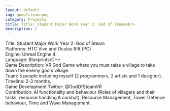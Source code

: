 ```yaml
---
layout: default
img: godofsteam.png
category: Projects
title: Title: Student Major Work Year 2: God of Steam<br>
description: |
---
```

Title: Student Major Work Year 2: God of Steam
<br>Platforms: HTC Vive and Oculus Rift (PC)
<br>Engine: Unreal Engine 4
<br>Language: Blueprints/C++
<br>Game Description: VR God Game where you must raise a village to take down the enemy god's village.
<br>Team: 5 people including myself (2 programmers, 2 artists and 1 designer).
<br>Timeline: 2-3 months.
<br>Game Development Twitter: @GodOfSteamVR
<br>Contribution: AI functionality and behaviour (Roles of villagers and their tasks, resource handling & combat), Resource Management, Tower Defence behaviour, Time and Wave Management. 